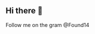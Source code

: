 ## Hi there 👋

<!--
**14-git/14-git** is a ✨ _special_ ✨ repository because its `README.md` (this file) appears on your GitHub profile.

Here are some ideas to get you started:

- 🔭 I’m currently working on ...
- 🌱 I’m currently learning Cloud computing
- 👯 I’m looking to collaborate on ...
- 🤔 I’m looking for help with ...
- 💬 Ask me about ...
- 📫 How to reach me:abdulamlikbakare123@gmail.com
- 😄 Pronouns: He/Him
- ⚡ Fun fact: I just want to be rich
--> Follow me on the gram @Found14

